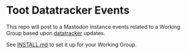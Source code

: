 
# Toot Datatracker Events

This repo will post to a Mastodon instance events related to a Working Group based upon [datatracker](https://datatracker.ietf.org/) updates.

See [INSTALL.md](INSTALL.md) to set it up for your Working Group.
